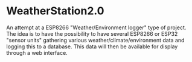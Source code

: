 # WeatherStation2.0

An attempt at a ESP8266 "Weather/Environment logger" type of project. The idea is to have the possibility to have several ESP8266 or ESP32 "sensor units" gathering 
various weather/climate/environment data and logging this to a database. This data will then be available for display through a web interface. 
